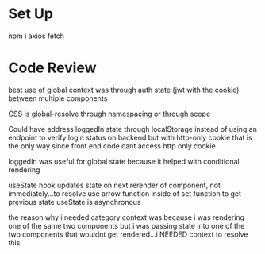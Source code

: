 # Set Up

npm i axios fetch

# Code Review

best use of global context was through auth state
(jwt with the cookie) between
multiple components

CSS is global-resolve through namespacing or through scope

Could have address loggedIn state through localStorage instead of using an endpoint to verify login status on backend but with http-only cookie that is the only way since front end code cant access http only cookie

loggedIn was useful for global state because it helped
with conditional rendering

useState hook updates state on next rerender of component, not immediately...to resolve use arrow function inside of set function to
get previous state
useState is asynchronous

the reason why i needed category context was because i was rendering one of the
same two components but i was passing state into one of the two components that
wouldnt get rendered...i NEEDED context to resolve this
